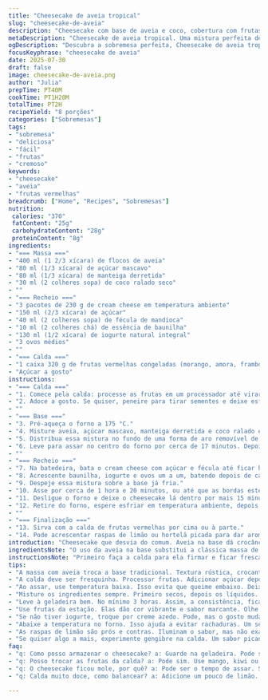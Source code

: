 ```yaml
---
title: "Cheesecake de aveia tropical"
slug: "cheesecake-de-aveia"
description: "Cheesecake com base de aveia e coco, cobertura com frutas vermelhas frescas e um toque cítrico na massa. Assim, a aveia ganha um sabor diferente e a cobertura acrescenta frescor. Ingredientes adaptados para um toque brasileiro, trocando farinha por fécula de mandioca, e creme azedo por iogurte natural. Tempo total pouco maior pela reorganização e ajustes no forno. Serve até oito pessoas. Fácil de fazer, de textura cremosa e crocante na base."
metaDescription: "Cheesecake de aveia tropical. Uma mistura perfeita de sabores brasileiros, com calda de frutas vermelhas e um toque leve de coco."
ogDescription: "Descubra a sobremesa perfeita, Cheesecake de aveia tropical. Combinação ideal entre a crocância da aveia e frescor das frutas vermelhas."
focusKeyphrase: "cheesecake de aveia"
date: 2025-07-30
draft: false
image: cheesecake-de-aveia.png
author: "Julia"
prepTime: PT40M
cookTime: PT1H20M
totalTime: PT2H
recipeYield: "8 porções"
categories: ["Sobremesas"]
tags:
- "sobremesa"
- "deliciosa"
- "fácil"
- "frutas"
- "cremoso"
keywords:
- "cheesecake"
- "aveia"
- "frutas vermelhas"
breadcrumb: ["Home", "Recipes", "Sobremesas"]
nutrition: 
 calories: "370"
 fatContent: "25g"
 carbohydrateContent: "28g"
 proteinContent: "8g"
ingredients:
- "=== Massa ==="
- "400 ml (1 2/3 xícara) de flocos de aveia"
- "80 ml (1/3 xícara) de açúcar mascavo"
- "80 ml (1/3 xícara) de manteiga derretida"
- "30 ml (2 colheres sopa) de coco ralado seco"
- ""
- "=== Recheio ==="
- "3 pacotes de 230 g de cream cheese em temperatura ambiente"
- "150 ml (2/3 xícara) de açúcar"
- "40 ml (2 colheres sopa) de fécula de mandioca"
- "10 ml (2 colheres chá) de essência de baunilha"
- "130 ml (1/2 xícara) de iogurte natural integral"
- "3 ovos médios"
- ""
- "=== Calda ==="
- "1 caixa 320 g de frutas vermelhas congeladas (morango, amora, framboesa) descongeladas"
- "Açúcar a gosto"
instructions:
- "=== Calda ==="
- "1. Comece pela calda: processe as frutas em um processador até virar purê."
- "2. Adoce a gosto. Se quiser, peneire para tirar sementes e deixe esfriar na geladeira."
- ""
- "=== Base ==="
- "3. Pré-aqueça o forno a 175 °C."
- "4. Misture aveia, açúcar mascavo, manteiga derretida e coco ralado em uma tigela até formar uma farofa úmida."
- "5. Distribua essa mistura no fundo de uma forma de aro removível de 20 cm, pressionando bem para firmar."
- "6. Leve para assar no centro do forno por cerca de 17 minutos. Depois reserve e deixe esfriar."
- ""
- "=== Recheio ==="
- "7. Na batedeira, bata o cream cheese com açúcar e fécula até ficar homogêneo e liso."
- "8. Acrescente baunilha, iogurte e ovos um a um, batendo depois de cada adição para incorporar."
- "9. Despeje essa mistura sobre a base já fria."
- "10. Asse por cerca de 1 hora e 20 minutos, ou até que as bordas estejam firmes e o centro levemente tremido."
- "11. Desligue o forno e deixe o cheesecake lá dentro por mais 15 minutos com a porta entreaberta para evitar rachaduras."
- "12. Retire do forno, espere esfriar em temperatura ambiente, depois leve para a geladeira por no mínimo 3 horas."
- ""
- "=== Finalização ==="
- "13. Sirva com a calda de frutas vermelhas por cima ou à parte."
- "14. Pode acrescentar raspas de limão ou hortelã picada para dar aroma e um contraste refrescante."
introduction: "Cheesecake que desvia do comum. Aveia na base dá crocância diferente do tradicional biscoito. Adoçado com açúcar mascavo pra um sabor terroso, junto com coco ralado pra dar um toque tropical inesperado. Recheio cremoso que troca a farinha tradicional por fécula de mandioca, mais leve, e o creme azedo por iogurte natural, trazendo leveza e acidez suave. Baunilha dá aroma clássico, porém a composição ganha frescor com finalização em frutas vermelhas em calda feita no processador. Assar em temperatura menor preserva a textura e evita rachaduras. Resfriar bem é essencial pra firmar. Uma sobremesa que junta o conforto de um cheesecake americano com gostinho brazuca, simples e aconchegante. Serve muito bem em reuniões de família ou para surpreender os amigos com algo diferente sem complicação. Contudo, precisa atenção na hora de assar, o tempo levemente maior que o habitual garante que fique cremoso por dentro e firme por fora. A cobertura de frutas ajuda a balancear a doçura do cream cheese e aporta frescor. Pode brincar com outros frutos vermelhos ou até mesmo manga para dar outro toque, dando personalidade ao prato. Sem pressa, o passo a passo leva embora dúvidas e faz o doce acontecer."
ingredientsNote: "O uso da aveia na base substitui a clássica massa de biscoito, agregando fibras e textura mais rústica. O açúcar mascavo traz um toque mais profundo do que o açúcar branco. A manteiga é essencial para unir os ingredientes e garantir que a massa fique firme após assar. Já o coco ralado adiciona um aroma marcado, trazendo brasilidade – ótimo para quem gosta de sabores tropicais sem exageros. No recheio, a troca da farinha por fécula de mandioca deixa o creme mais leve e pouco elástico, dando maciez. Iogurte natural no lugar do creme azedo funciona como fonte natural de acidez, ligada com a cremosidade do cream cheese. O segredo está na temperatura dos ingredientes para evitar grumos. Os ovos devem estar em temperatura ambiente para incorporar melhor e garantir textura uniforme. A essência de baunilha é fundamental para o aroma, mas pode variar conforme o gosto – fava natural, por exemplo, rende notas mais delicadas. As frutas da calda podem variar conforme a estação; escolha as que estiverem mais maduras para dar cor vibrante e sabor mais marcante. O açúcar na calda é ajustado depois para controlar o equilíbrio, respeitando o doce das próprias frutas."
instructionsNote: "Primeiro faça a calda para ela firmar e ficar fresca. Enquanto esfria, prepare a base. Misture tudo até formar uma farofa úmida, mas não encharcada. Pressione bem na forma para não soltar depois. Asse em temperatura ligeiramente menor pra evitar que queime mas firme o fundo. Deixe esfriar, pois colocar o recheio quente pode desmanchar a base. Para o recheio, bata o cream cheese até ficar cremoso e sem grumos – isso vai evitar bolhas na massa. Incorpore açúcar e fécula antes dos líquidos para distribuir melhor. Bata os ovos um a um para dar leveza. Assar lentamente evita rachaduras – não aumente a temperatura no final. Deixe a porta do forno entreaberta na hora de esfriar para evitar choque térmico brusco na superfície. Essa passagem extra ajuda na textura aveludada. Depois refrigere bastante para firmar tudo, no mínimo 3 horas. Finalize com a calda sempre fresca e gelada para contraste. Pode decorar com folhas de hortelã ou raspas de limão para enfeitar e levantar o aroma na hora de servir. Se quiser, cambie a sobremesa colocando um pouco de gengibre ralado na calda para um toque picante inusitado."
tips:
- "A massa com aveia troca a base tradicional. Textura rústica, crocante. Manteiga une tudo. Coco traz sabor tropical pro bolo."
- "A calda deve ser fresquinha. Processar frutas. Adicionar açúcar depois, controle a doçura. Pode peneirar pra ficar lisinha."
- "Ao assar, use temperatura baixa. Isso evita que queime embaixo. Deixe a porta do forno entreaberta pra esfriar devagar."
- "Misture os ingredientes sempre. Primeiro secos, depois os líquidos. Evita que o cream cheese vire grumos. Importante pro resultado."
- "Leve à geladeira bem. No mínimo 3 horas. Assim, a consistência, fica perfeita. Depois finalize com a calda fria."
- "Use frutas da estação. Elas dão cor vibrante e sabor marcante. Olhe sempre a maturação. Frutas maduras sempre são melhores."
- "Se não tiver iogurte, troque por creme azedo. Pode, mas o gosto muda um pouco. Textura levemente diferente, mas tudo bem."
- "Abaixe a temperatura no forno. Isso ajuda a evitar rachaduras. Um segredo que faz toda a diferença no cheesecake."
- "As raspas de limão são prós e contras. Iluminam o sabor, mas não exagera. Um toque bem sutil é suficiente."
- "Se quiser algo a mais, experimente gengibre na calda. Um sabor picante inusitado. Mas cuidado com a quantidade, pode sobrecarregar."
faq:
- "q: Como posso armazenar o cheesecake? a: Guarde na geladeira. Pode ser por até 5 dias. Use recipiente bem fechado. Não deixa ressecar."
- "q: Posso trocar as frutas da calda? a: Pode sim. Use mango, kiwi ou abacaxi. Cada fruta traz um sabor único. Não tenha receio de experimentar."
- "q: O cheesecake ficou mole, por quê? a: Pode ser o tempo de assar. Se não deixou o tempo certo, pode desmanchar. Preste atenção na textura."
- "q: Calda muito doce, como balancear? a: Adicione um pouco de limão. Isso corta a doçura. Um contraste interessante pro sabor. Cuidado com a quantidade."

---
```

